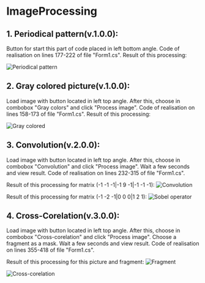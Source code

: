 # ImageProcessing
 
## 1. Periodical pattern(v.1.0.0):
Button for start this part of code placed in left bottom angle. Code of realisation on lines 177-222 of file "Form1.cs". Result of this processing:

![Periodical pattern](https://user-images.githubusercontent.com/34095981/151227810-a6117068-eba8-40e0-8cca-7a506677205a.png)

## 2. Gray colored picture(v.1.0.0):
Load image with button located in left top angle. After this, choose in combobox "Gray colors" and click "Process image". Code of realisation on lines 158-173 of file "Form1.cs". Result of this processing:

![Gray colored](https://user-images.githubusercontent.com/34095981/151228309-32ee819a-9078-47dc-bb87-a840c155cc32.png)

## 3. Convolution(v.2.0.0):
Load image with button located in left top angle. After this, choose in combobox "Convolution" and click "Process image". Wait a few seconds and view result. Code of realisation on lines 232-315 of file "Form1.cs". 

Result of this processing for matrix (-1 -1 -1|-1 9 -1|-1 -1 -1):
![Convolution](https://user-images.githubusercontent.com/34095981/151249450-e1064553-2ee7-4896-8e78-07a9738904fb.png)

Result of this processing for matrix (-1 -2 -1|0 0 0|1 2 1):
![Sobel operator](https://user-images.githubusercontent.com/34095981/151251449-ce441f35-6756-4f96-aa50-61796efc46d6.png)

## 4. Cross-Corelation(v.3.0.0):
Load image with button located in left top angle. After this, choose in combobox "Cross-corelation" and click "Process image". Choose a fragment as a mask. Wait a few seconds and view result. Code of realisation on lines 355-418 of file "Form1.cs". 

Result of this processing for this picture and fragment:
![Fragment](https://user-images.githubusercontent.com/34095981/151265107-7818b885-35c2-4dfe-bc0c-59bf069fdefb.png)

![Cross-corelation](https://user-images.githubusercontent.com/34095981/151265260-71236ee4-2fcd-4fd9-bdf6-469b584646eb.png)


